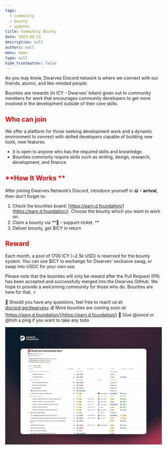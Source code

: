 ```yaml
---
tags: 
  - community
  - bounty
  - updates
title: Community Bounty
date: 2023-06-21
description: null
authors: null
menu: memo
type: null
hide_frontmatter: false
---
```

As you may know, Dwarves Discord network is where we connect with our friends, alumni, and like-minded people.

Bounties are rewards (in ICY - Dwarves’ token) given out to community members for work that encourages community developers to get more involved in the development outside of their core skills.

## <span style='color:red'>**Who can join**</span>
We offer a platform for those seeking development work and a dynamic environment to connect with skilled developers capable of building new tools, new features.

* It is open to anyone who has the required skills and knowledge.
* Bounties commonly require skills such as writing, design, research, development, and finance. 

## <span style='color:red'>**How It Works **</span>
After joining Dwarves Network’s Discord, introduce yourself in 😀**・arrival**, then don’t forget to:
1. Check the bounties board: [https://earn.d.foundation/](https://earn.d.foundation/). Choose the bounty which you want to work on.
2. Claim a bounty via **⁠🎫・support-ticket. **
3. Deliver bounty, get $ICY in return

## <span style='color:red'>**Reward**</span>
Each month, a pool of 1700 ICY (~2.5k USD) is reserved for the bounty system. You can use $ICY to exchange for Dwarves’ exclusive swag, or swap into USDC for your own use.

Please note that the bounties will only be reward after the Pull Request (PR) has been accepted and successfully merged into the Dwarves GitHub. We hope to provide a welcoming community for those who do. Bounties are here for that. 🔥

📍 Should you have any questions, feel free to reach us at: [discord.gg/dwarvesv](https://discord.gg/dwarvesv?fbclid=IwAR3wR35TreTn6PbTDSAVg4Kd2NMZzytlvqnoZj2xOxew73PoW0TSBYFklpA)
💰 More bounties are coming soon at: [https://earn.d.foundation/](https://earn.d.foundation/)
🤖 Give @smod or @hnh a ping if you want to take any todo

![](assets/dwarves-community-bounty_64ec467481612369df3f5cff12c2e5e9_md5.webp)